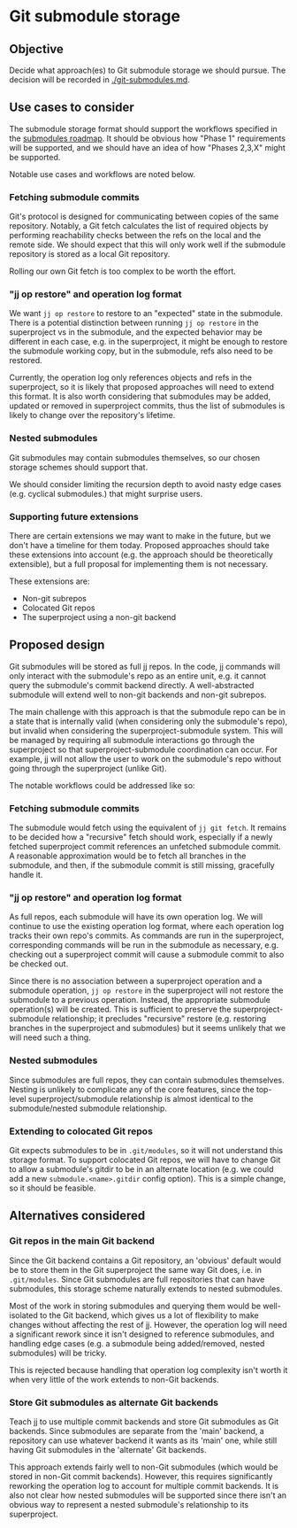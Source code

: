 # Git submodule storage

## Objective

Decide what approach(es) to Git submodule storage we should pursue. The decision
will be recorded in [./git-submodules.md](./git-submodules.md).

## Use cases to consider

The submodule storage format should support the workflows specified in the
[submodules roadmap](./git-submodules.md). It should be obvious how "Phase 1"
requirements will be supported, and we should have an idea of how "Phases 2,3,X"
might be supported.

Notable use cases and workflows are noted below.

### Fetching submodule commits

Git's protocol is designed for communicating between copies of the same
repository. Notably, a Git fetch calculates the list of required objects by
performing reachability checks between the refs on the local and the remote
side. We should expect that this will only work well if the submodule repository
is stored as a local Git repository.

Rolling our own Git fetch is too complex to be worth the effort.

### "jj op restore" and operation log format

We want `jj op restore` to restore to an "expected" state in the submodule.
There is a potential distinction between running `jj op restore` in the
superproject vs in the submodule, and the expected behavior may be different in
each case, e.g. in the superproject, it might be enough to restore the submodule
working copy, but in the submodule, refs also need to be restored.

Currently, the operation log only references objects and refs in the
superproject, so it is likely that proposed approaches will need to extend this
format. It is also worth considering that submodules may be added, updated or
removed in superproject commits, thus the list of submodules is likely to change
over the repository's lifetime.

### Nested submodules

Git submodules may contain submodules themselves, so our chosen storage schemes
should support that.

We should consider limiting the recursion depth to avoid nasty edge cases (e.g.
cyclical submodules.) that might surprise users.

### Supporting future extensions

There are certain extensions we may want to make in the future, but we don't
have a timeline for them today. Proposed approaches should take these extensions
into account (e.g. the approach should be theoretically extensible), but a full
proposal for implementing them is not necessary.

These extensions are:

- Non-git subrepos
- Colocated Git repos
- The superproject using a non-git backend

## Proposed design

Git submodules will be stored as full jj repos. In the code, jj commands will
only interact with the submodule's repo as an entire unit, e.g. it cannot query
the submodule's commit backend directly. A well-abstracted submodule will extend
well to non-git backends and non-git subrepos.

The main challenge with this approach is that the submodule repo can be in a
state that is internally valid (when considering only the submodule's repo), but
invalid when considering the superproject-submodule system. This will be managed
by requiring all submodule interactions go through the superproject so that
superproject-submodule coordination can occur. For example, jj will not allow
the user to work on the submodule's repo without going through the superproject
(unlike Git).

The notable workflows could be addressed like so:

### Fetching submodule commits

The submodule would fetch using the equivalent of `jj git fetch`. It remains to
be decided how a "recursive" fetch should work, especially if a newly fetched
superproject commit references an unfetched submodule commit. A reasonable
approximation would be to fetch all branches in the submodule, and then, if the
submodule commit is still missing, gracefully handle it.

### "jj op restore" and operation log format

As full repos, each submodule will have its own operation log. We will continue
to use the existing operation log format, where each operation log tracks their
own repo's commits. As commands are run in the superproject, corresponding
commands will be run in the submodule as necessary, e.g. checking out a
superproject commit will cause a submodule commit to also be checked out.

Since there is no association between a superproject operation and a submodule
operation, `jj op restore` in the superproject will not restore the submodule to
a previous operation. Instead, the appropriate submodule operation(s) will be
created. This is sufficient to preserve the superproject-submodule relationship;
it precludes "recursive" restore (e.g. restoring branches in the superproject
and submodules) but it seems unlikely that we will need such a thing.

### Nested submodules

Since submodules are full repos, they can contain submodules themselves. Nesting
is unlikely to complicate any of the core features, since the top-level
superproject/submodule relationship is almost identical to the submodule/nested
submodule relationship.

### Extending to colocated Git repos

Git expects submodules to be in `.git/modules`, so it will not understand this
storage format. To support colocated Git repos, we will have to change Git to
allow a submodule's gitdir to be in an alternate location (e.g. we could add a
new `submodule.<name>.gitdir` config option). This is a simple change, so it
should be feasible.

## Alternatives considered

### Git repos in the main Git backend

Since the Git backend contains a Git repository, an 'obvious' default would be
to store them in the Git superproject the same way Git does, i.e. in
`.git/modules`. Since Git submodules are full repositories that can have
submodules, this storage scheme naturally extends to nested submodules.

Most of the work in storing submodules and querying them would be well-isolated
to the Git backend, which gives us a lot of flexibility to make changes without
affecting the rest of jj. However, the operation log will need a significant
rework since it isn't designed to reference submodules, and handling edge cases
(e.g. a submodule being added/removed, nested submodules) will be tricky.

This is rejected because handling that operation log complexity isn't worth it
when very little of the work extends to non-Git backends.

### Store Git submodules as alternate Git backends

Teach jj to use multiple commit backends and store Git submodules as Git
backends. Since submodules are separate from the 'main' backend, a repository
can use whatever backend it wants as its 'main' one, while still having Git
submodules in the 'alternate' Git backends.

This approach extends fairly well to non-Git submodules (which would be stored
in non-Git commit backends). However, this requires significantly reworking the
operation log to account for multiple commit backends. It is also not clear how
nested submodules will be supported since there isn't an obvious way to
represent a nested submodule's relationship to its superproject.
